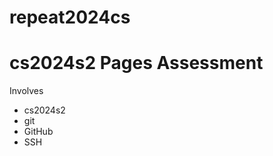 # repeat2024cs

cs2024s2 Pages Assessment
=====================

Involves
 * cs2024s2
 * git
 * GitHub
 * SSH
